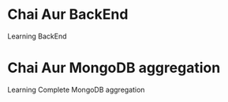 # Chai Aur BackEnd
 Learning BackEnd

# Chai Aur MongoDB aggregation
 Learning Complete MongoDB aggregation
